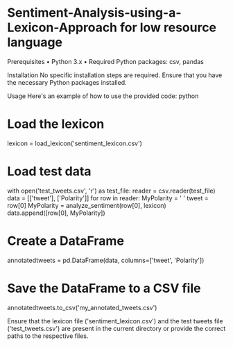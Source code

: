 # Sentiment-Analysis-using-a-Lexicon-Approach for low resource language

Prerequisites
•	Python 3.x
•	Required Python packages: csv, pandas

Installation
No specific installation steps are required. Ensure that you have the necessary Python packages installed.

Usage
Here's an example of how to use the provided code:
python
# Load the lexicon
lexicon = load_lexicon('sentiment_lexicon.csv')

# Load test data
with open('test_tweets.csv', 'r') as test_file:
    reader = csv.reader(test_file)
    data = [['tweet'], ['Polarity']]
    for row in reader:
        MyPolarity = ' '
        tweet = row[0]
        MyPolarity = analyze_sentiment(row[0], lexicon)
        data.append([row[0], MyPolarity])

# Create a DataFrame
annotatedtweets = pd.DataFrame(data, columns=['tweet', 'Polarity'])

# Save the DataFrame to a CSV file
annotatedtweets.to_csv('my_annotated_tweets.csv')

Ensure that the lexicon file ('sentiment_lexicon.csv') and the test tweets file ('test_tweets.csv') are present in the current directory or provide the correct paths to the respective files.


